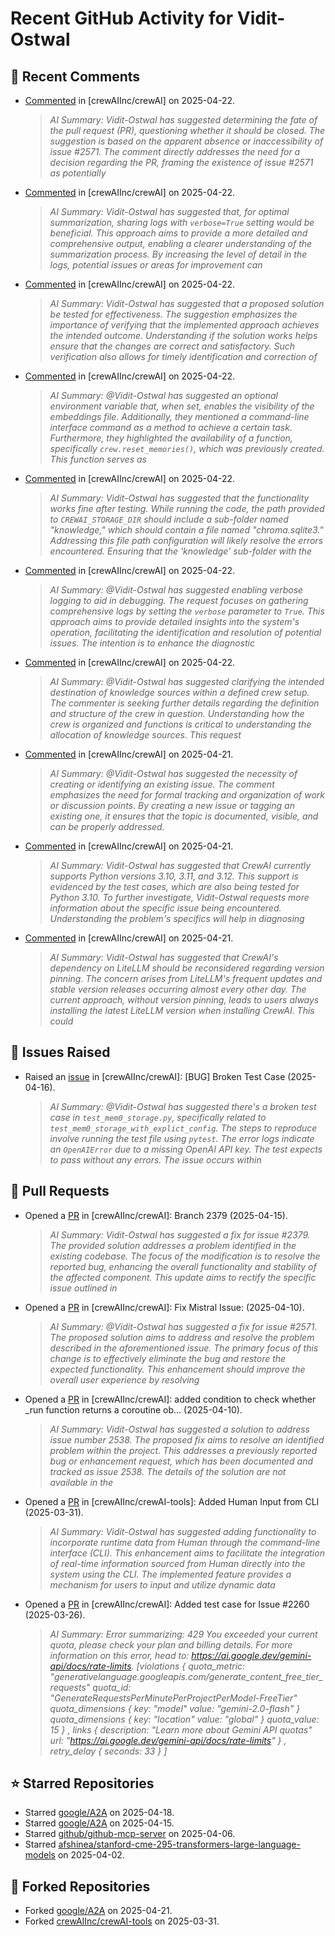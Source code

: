# Recent GitHub Activity for Vidit-Ostwal

## 💬 Recent Comments
- [Commented](https://github.com/crewAIInc/crewAI/pull/2580#issuecomment-2822254808) in [crewAIInc/crewAI] on 2025-04-22.
  > *AI Summary: Vidit-Ostwal has suggested determining the fate of the pull request (PR), questioning whether it should be closed. The suggestion is based on the apparent absence or inaccessibility of issue #2571. The comment directly addresses the need for a decision regarding the PR, framing the existence of issue #2571 as potentially*
- [Commented](https://github.com/crewAIInc/crewAI/issues/2659#issuecomment-2822053954) in [crewAIInc/crewAI] on 2025-04-22.
  > *AI Summary: Vidit-Ostwal has suggested that, for optimal summarization, sharing logs with `verbose=True` setting would be beneficial. This approach aims to provide a more detailed and comprehensive output, enabling a clearer understanding of the summarization process. By increasing the level of detail in the logs, potential issues or areas for improvement can*
- [Commented](https://github.com/crewAIInc/crewAI/issues/2655#issuecomment-2822025399) in [crewAIInc/crewAI] on 2025-04-22.
  > *AI Summary: Vidit-Ostwal has suggested that a proposed solution be tested for effectiveness. The suggestion emphasizes the importance of verifying that the implemented approach achieves the intended outcome. Understanding if the solution works helps ensure that the changes are correct and satisfactory. Such verification also allows for timely identification and correction of*
- [Commented](https://github.com/crewAIInc/crewAI/issues/2655#issuecomment-2822019956) in [crewAIInc/crewAI] on 2025-04-22.
  > *AI Summary: @Vidit-Ostwal has suggested an optional environment variable that, when set, enables the visibility of the embeddings file. Additionally, they mentioned a command-line interface command as a method to achieve a certain task. Furthermore, they highlighted the availability of a function, specifically `crew.reset_memories()`, which was previously created. This function serves as*
- [Commented](https://github.com/crewAIInc/crewAI/issues/2655#issuecomment-2822003065) in [crewAIInc/crewAI] on 2025-04-22.
  > *AI Summary: Vidit-Ostwal has suggested that the functionality works fine after testing. While running the code, the path provided to `CREWAI_STORAGE_DIR` should include a sub-folder named "knowledge," which should contain a file named "chroma.sqlite3." Addressing this file path configuration will likely resolve the errors encountered. Ensuring that the 'knowledge' sub-folder with the*
- [Commented](https://github.com/crewAIInc/crewAI/issues/2664#issuecomment-2821902818) in [crewAIInc/crewAI] on 2025-04-22.
  > *AI Summary: @Vidit-Ostwal has suggested enabling verbose logging to aid in debugging. The request focuses on gathering comprehensive logs by setting the `verbose` parameter to `True`. This approach aims to provide detailed insights into the system's operation, facilitating the identification and resolution of potential issues. The intention is to enhance the diagnostic*
- [Commented](https://github.com/crewAIInc/crewAI/issues/2655#issuecomment-2821191178) in [crewAIInc/crewAI] on 2025-04-22.
  > *AI Summary: @Vidit-Ostwal has suggested clarifying the intended destination of knowledge sources within a defined crew setup. The commenter is seeking further details regarding the definition and structure of the crew in question. Understanding how the crew is organized and functions is critical to understanding the allocation of knowledge sources. This request*
- [Commented](https://github.com/crewAIInc/crewAI/pull/2652#issuecomment-2818063996) in [crewAIInc/crewAI] on 2025-04-21.
  > *AI Summary: @Vidit-Ostwal has suggested the necessity of creating or identifying an existing issue. The comment emphasizes the need for formal tracking and organization of work or discussion points. By creating a new issue or tagging an existing one, it ensures that the topic is documented, visible, and can be properly addressed.*
- [Commented](https://github.com/crewAIInc/crewAI/pull/2652#issuecomment-2817812953) in [crewAIInc/crewAI] on 2025-04-21.
  > *AI Summary: Vidit-Ostwal has suggested that CrewAI currently supports Python versions 3.10, 3.11, and 3.12. This support is evidenced by the test cases, which are also being tested for Python 3.10. To further investigate, Vidit-Ostwal requests more information about the specific issue being encountered. Understanding the problem's specifics will help in diagnosing*
- [Commented](https://github.com/crewAIInc/crewAI/pull/2522#issuecomment-2817605942) in [crewAIInc/crewAI] on 2025-04-21.
  > *AI Summary: Vidit-Ostwal has suggested that CrewAI's dependency on LiteLLM should be reconsidered regarding version pinning. The concern arises from LiteLLM's frequent updates and stable version releases occurring almost every other day. The current approach, without version pinning, leads to users always installing the latest LiteLLM version when installing CrewAI. This could*

## 🐛 Issues Raised
- Raised an [issue](https://github.com/crewAIInc/crewAI/issues/2616) in [crewAIInc/crewAI]: [BUG] Broken Test Case (2025-04-16).
  > *AI Summary: @Vidit-Ostwal has suggested there's a broken test case in `test_mem0_storage.py`, specifically related to `test_mem0_storage_with_explict_config`. The steps to reproduce involve running the test file using `pytest`. The error logs indicate an `OpenAIError` due to a missing OpenAI API key. The test expects to pass without any errors. The issue occurs within*

## 🚀 Pull Requests
- Opened a [PR](https://github.com/crewAIInc/crewAI/pull/2610) in [crewAIInc/crewAI]: Branch 2379 (2025-04-15).
  > *AI Summary: Vidit-Ostwal has suggested a fix for issue #2379. The provided solution addresses a problem identified in the existing codebase. The focus of the modification is to resolve the reported bug, enhancing the overall functionality and stability of the affected component. This update aims to rectify the specific issue outlined in*
- Opened a [PR](https://github.com/crewAIInc/crewAI/pull/2580) in [crewAIInc/crewAI]: Fix Mistral Issue: (2025-04-10).
  > *AI Summary: @Vidit-Ostwal has suggested a fix for issue #2571. The proposed solution aims to address and resolve the problem described in the aforementioned issue. The primary focus of this change is to effectively eliminate the bug and restore the expected functionality. This enhancement should improve the overall user experience by resolving*
- Opened a [PR](https://github.com/crewAIInc/crewAI/pull/2570) in [crewAIInc/crewAI]: added condition to check whether _run function returns a coroutine ob… (2025-04-10).
  > *AI Summary: Vidit-Ostwal has suggested a solution to address issue number 2538. The proposed fix aims to resolve an identified problem within the project. This addresses a previously reported bug or enhancement request, which has been documented and tracked as issue 2538. The details of the solution are not available in the*
- Opened a [PR](https://github.com/crewAIInc/crewAI-tools/pull/251) in [crewAIInc/crewAI-tools]: Added Human Input from CLI (2025-03-31).
  > *AI Summary: Vidit-Ostwal has suggested adding functionality to incorporate runtime data from Human through the command-line interface (CLI). This enhancement aims to facilitate the integration of real-time information sourced from Human directly into the system using the CLI. The implemented feature provides a mechanism for users to input and utilize dynamic data*
- Opened a [PR](https://github.com/crewAIInc/crewAI/pull/2484) in [crewAIInc/crewAI]: Added test case for Issue #2260 (2025-03-26).
  > *AI Summary: Error summarizing: 429 You exceeded your current quota, please check your plan and billing details. For more information on this error, head to: https://ai.google.dev/gemini-api/docs/rate-limits. [violations {
  quota_metric: "generativelanguage.googleapis.com/generate_content_free_tier_requests"
  quota_id: "GenerateRequestsPerMinutePerProjectPerModel-FreeTier"
  quota_dimensions {
    key: "model"
    value: "gemini-2.0-flash"
  }
  quota_dimensions {
    key: "location"
    value: "global"
  }
  quota_value: 15
}
, links {
  description: "Learn more about Gemini API quotas"
  url: "https://ai.google.dev/gemini-api/docs/rate-limits"
}
, retry_delay {
  seconds: 33
}
]*

## ⭐ Starred Repositories
- Starred [google/A2A](https://github.com/google/A2A) on 2025-04-18.
- Starred [google/A2A](https://github.com/google/A2A) on 2025-04-15.
- Starred [github/github-mcp-server](https://github.com/github/github-mcp-server) on 2025-04-06.
- Starred [afshinea/stanford-cme-295-transformers-large-language-models](https://github.com/afshinea/stanford-cme-295-transformers-large-language-models) on 2025-04-02.

## 🍴 Forked Repositories
- Forked [google/A2A](https://github.com/Vidit-Ostwal/A2A) on 2025-04-21.
- Forked [crewAIInc/crewAI-tools](https://github.com/Vidit-Ostwal/crewAI-tools) on 2025-03-31.
